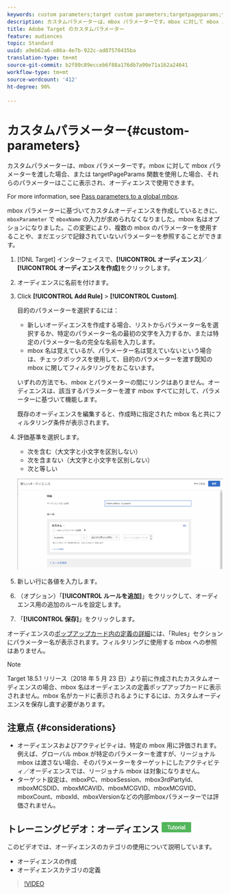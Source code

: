 ```yaml
---
keywords: custom parameters;target custom parameters;targetpageparams;targeting mbox parameters
description: カスタムパラメーターは、mbox パラメーターです。mbox に対して mbox パラメーターを渡した場合、または targetPageParams 関数を使用した場合、それらのパラメーターはここに表示され、オーディエンスで使用できます。
title: Adobe Target のカスタムパラメーター
feature: audiences
topic: Standard
uuid: a9eb62a6-e86a-4e7b-922c-ad87570435ba
translation-type: tm+mt
source-git-commit: b2f80c89ecceb6f88a176db7a90e71a162a24641
workflow-type: tm+mt
source-wordcount: '412'
ht-degree: 90%

---
```



# カスタムパラメーター{#custom-parameters}

カスタムパラメーターは、mbox パラメーターです。mbox に対して mbox パラメーターを渡した場合、または targetPageParams 関数を使用した場合、それらのパラメーターはここに表示され、オーディエンスで使用できます。

For more information, see [Pass parameters to a global mbox](/help/c-implementing-target/c-implementing-target-for-client-side-web/t-mbox-download/c-understanding-global-mbox/pass-parameters-to-global-mbox.md).

mbox パラメーターに基づいてカスタムオーディエンスを作成しているときに、`mboxParameter` で `mboxName` の入力が求められなくなりました。mbox 名はオプションになりました。この変更により、複数の mbox のパラメーターを使用することや、まだエッジで記録されていないパラメーターを参照することができます。

1. [!DNL Target] インターフェイスで、**[!UICONTROL オーディエンス]**／**[!UICONTROL オーディエンスを作成]**&#x200B;をクリックします。
1. オーディエンスに名前を付けます。
1. Click **[!UICONTROL Add Rule]** > **[!UICONTROL Custom]**.

   目的のパラメーターを選択するには：

   * 新しいオーディエンスを作成する場合、リストからパラメーター名を選択するか、特定のパラメーター名の最初の文字を入力するか、または特定のパラメーター名の完全な名前を入力します。
   * mbox 名は覚えているが、パラメーター名は覚えていないという場合は、チェックボックスを使用して、目的のパラメーターを渡す既知の mbox に関してフィルタリングをおこないます。

   いずれの方法でも、mbox とパラメーターの間にリンクはありません。オーディエンスは、該当するパラメーターを渡す mbox すべてに対して、パラメーターに基づいて機能します。

   既存のオーディエンスを編集すると、作成時に指定された mbox 名と共にフィルタリング条件が表示されます。

1. 評価基準を選択します。

   * 次を含む（大文字と小文字を区別しない）
   * 次を含まない（大文字と小文字を区別しない）
   * 次と等しい

   ![カスタムパラメーターオーディエンス](/help/c-target/c-audiences/c-target-rules/assets/custom.png)

1. 新しい行に各値を入力します。
1. （オプション）「**[!UICONTROL ルールを追加]**」をクリックして、オーディエンス用の追加のルールを設定します。
1. 「**[!UICONTROL 保存]**」をクリックします。

オーディエンスの[ポップアップカード内の定義の詳細](../../../c-target/c-audiences/audiences.md#section_11B9C4A777E14D36BA1E925021945780)には、「Rules」セクションにパラメーター名が表示されます。フィルタリングに使用する mbox への参照はありません。

>[!NOTE]
>
>Target 18.5.1 リリース（2018 年 5 月 23 日）より前に作成されたカスタムオーディエンスの場合、mbox 名はオーディエンスの定義ポップアップカードに表示されません。mbox 名がカードに表示されるようにするには、カスタムオーディエンスを保存し直す必要があります。

## 注意点 {#considerations}

* オーディエンスおよびアクティビティは、特定の mbox 用に評価されます。例えば、グローバル mbox が特定のパラメーターを渡すが、リージョナル mbox は渡さない場合、そのパラメーターをターゲットにしたアクティビティ／オーディエンスでは、リージョナル mbox は対象になりません。
* ターゲット設定は、mboxPC、mboxSession、mbox3rdPartyId、mboxMCSDID、mboxMCAVID、mboxMCGVID、mboxMCGVID、mboxCount、mboxId、mboxVersionなどの内部mboxパラメーターでは評価されません。

## トレーニングビデオ：オーディエンス ![チュートリアルバッジの作成](/help/assets/tutorial.png)

このビデオでは、オーディエンスのカテゴリの使用について説明しています。

* オーディエンスの作成
* オーディエンスカテゴリの定義

>[!VIDEO](https://video.tv.adobe.com/v/17392)
